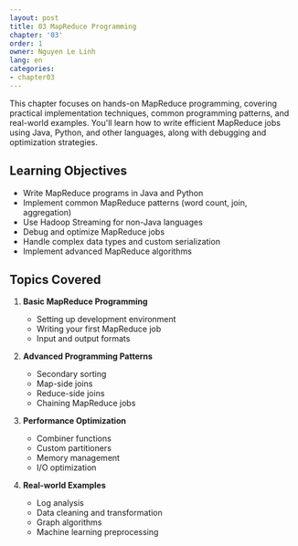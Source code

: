 ```yaml
---
layout: post
title: 03 MapReduce Programming
chapter: '03'
order: 1
owner: Nguyen Le Linh
lang: en
categories:
- chapter03
---
```


This chapter focuses on hands-on MapReduce programming, covering practical implementation techniques, common programming patterns, and real-world examples. You'll learn how to write efficient MapReduce jobs using Java, Python, and other languages, along with debugging and optimization strategies.

## Learning Objectives

- Write MapReduce programs in Java and Python
- Implement common MapReduce patterns (word count, join, aggregation)
- Use Hadoop Streaming for non-Java languages
- Debug and optimize MapReduce jobs
- Handle complex data types and custom serialization
- Implement advanced MapReduce algorithms

## Topics Covered

1. **Basic MapReduce Programming**
   - Setting up development environment
   - Writing your first MapReduce job
   - Input and output formats

2. **Advanced Programming Patterns**
   - Secondary sorting
   - Map-side joins
   - Reduce-side joins
   - Chaining MapReduce jobs

3. **Performance Optimization**
   - Combiner functions
   - Custom partitioners
   - Memory management
   - I/O optimization

4. **Real-world Examples**
   - Log analysis
   - Data cleaning and transformation
   - Graph algorithms
   - Machine learning preprocessing
